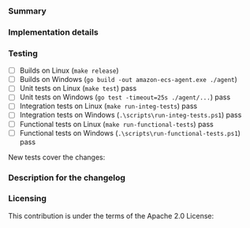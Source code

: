 <!--
Please make sure you've read and understood our contributing guidelines;
https://github.com/aws/amazon-ecs-agent/blob/master/CONTRIBUTING.md

Please provide the following information:
-->

### Summary
<!-- What does this pull request do? -->

### Implementation details
<!-- How are the changes implemented? -->

### Testing
<!-- How was this tested? -->
<!--
Note for external contributors:
`make test` and `make run-integ-tests` can run in a Linux development
environment like your laptop.  `go test -timeout=25s ./agent/...` and
`.\scripts\run-integ.tests.ps1` can run in a Windows development environment
like your laptop.  Please ensure unit and integration tests pass (on at least
one platform) before opening the pull request.  `make run-functional-tests` and
`.\scripts\run-functional-tests.ps1` must be run on an EC2 instance with an
instance profile allowing it access to AWS resources.  Running
`make run-functional-tests` and `.\scripts\run-functional-tests.ps1` may incur
charges to your AWS account; if you're unable or unwilling to run these tests
in your own account, we can run the tests and provide test results.
-->
- [ ] Builds on Linux (`make release`)
- [ ] Builds on Windows (`go build -out amazon-ecs-agent.exe ./agent`)
- [ ] Unit tests on Linux (`make test`) pass
- [ ] Unit tests on Windows (`go test -timeout=25s ./agent/...`) pass
- [ ] Integration tests on Linux (`make run-integ-tests`) pass
- [ ] Integration tests on Windows (`.\scripts\run-integ-tests.ps1`) pass
- [ ] Functional tests on Linux (`make run-functional-tests`) pass
- [ ] Functional tests on Windows (`.\scripts\run-functional-tests.ps1`) pass

New tests cover the changes: <!-- yes|no -->

### Description for the changelog
<!--
Write a short (one line) summary that describes the changes in this
pull request for inclusion in the changelog.
You can see our changelog entry style here:
https://github.com/aws/amazon-ecs-agent/commit/c9aefebc2b3007f09468f651f6308136bd7b384f
-->

### Licensing
<!--
Please confirm that this contribution is under the terms of the Apache 2.0
License.
-->
This contribution is under the terms of the Apache 2.0 License: <!-- yes -->
